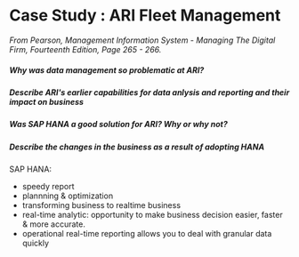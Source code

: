 # Case Study : ARI Fleet Management

*From Pearson, Management Information System - Managing The Digital Firm, Fourteenth Edition, Page 265 - 266.*

##### Why was data management so problematic at ARI?

##### Describe ARI's earlier capabilities for data anlysis and reporting and their impact on business

##### Was SAP HANA a good solution for ARI? Why or why not?

##### Describe the changes in the business as a result of adopting HANA

SAP HANA:

- speedy report
- plannning & optimization
- transforming business to realtime business
- real-time analytic: opportunity to make business decision easier, faster & more accurate.
- operational real-time reporting allows you to deal with granular data quickly